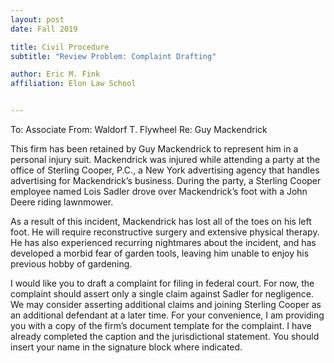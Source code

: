 ```yaml
---
layout: post 
date: Fall 2019 

title: Civil Procedure
subtitle: "Review Problem: Complaint Drafting"

author: Eric M. Fink
affiliation: Elon Law School 


---
```


To: Associate
From: Waldorf T. Flywheel
Re: Guy Mackendrick

This firm has been retained by Guy Mackendrick to represent him in a personal injury suit. Mackendrick was injured while attending a party at the office of Sterling Cooper, P.C., a New York advertising agency that handles advertising for Mackendrick’s business. During the party, a Sterling Cooper employee named Lois Sadler drove over Mackendrick’s foot with a John Deere riding lawnmower. 

As a result of this incident, Mackendrick has lost all of the toes on his left foot. He will require reconstructive surgery and extensive physical therapy. He has also experienced recurring nightmares about the incident, and has developed a morbid fear of garden tools, leaving him unable to enjoy his previous hobby of gardening. 

I would like you to draft a complaint for filing in federal court. For now, the complaint should assert only a single claim against Sadler for negligence. We may consider asserting additional claims and joining Sterling Cooper as an additional defendant at a later time. For your convenience, I am providing you with a copy of the firm’s document template for the complaint. I have already completed the caption and the jurisdictional statement. You should insert your name in the signature block where indicated. 
